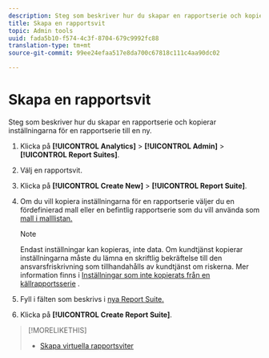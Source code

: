 ```yaml
---
description: Steg som beskriver hur du skapar en rapportserie och kopierar inställningarna för en rapportserie till en ny.
title: Skapa en rapportsvit
topic: Admin tools
uuid: fada5b10-f574-4c3f-8704-679c9992fc88
translation-type: tm+mt
source-git-commit: 99ee24efaa517e8da700c67818c111c4aa90dc02

---
```



# Skapa en rapportsvit

Steg som beskriver hur du skapar en rapportserie och kopierar inställningarna för en rapportserie till en ny.

1. Klicka på **[!UICONTROL Analytics]** > **[!UICONTROL Admin]** > **[!UICONTROL Report Suites]**.
1. Välj en rapportsvit.
1. Klicka på **[!UICONTROL Create New]** > **[!UICONTROL Report Suite]**.
1. Om du vill kopiera inställningarna för en rapportserie väljer du en fördefinierad mall eller en befintlig rapportserie som du vill använda som [mall i malllistan.](/help/admin/c-manage-report-suites/c-report-suite-templates/report-suite-templates.md)

   >[!NOTE]
   >
   >Endast inställningar kan kopieras, inte data. Om kundtjänst kopierar inställningarna måste du lämna en skriftlig bekräftelse till den ansvarsfriskrivning som tillhandahålls av kundtjänst om riskerna. Mer information finns i [Inställningar som inte kopierats från en källrapportsserie](/help/admin/c-manage-report-suites/c-new-report-suite/settings-not-copied-from-rs.md) .

1. Fyll i fälten som beskrivs i [nya Report Suite.](/help/admin/c-manage-report-suites/c-new-report-suite/new-report-suite.md)
1. Klicka på **[!UICONTROL Create Report Suite]**.

>[!MORELIKETHIS]
>
>* [Skapa virtuella rapportsviter](/help/components/vrs/c-workflow-vrs/vrs-create.md)

